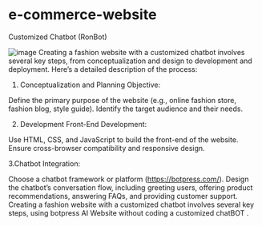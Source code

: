 # e-commerce-website

Customized Chatbot (RonBot)

![image](https://github.com/user-attachments/assets/8808718f-1ff2-49b4-ae18-7201034f7618)
Creating a fashion website with a customized chatbot involves several key steps, from conceptualization and design to development and deployment. Here’s a detailed description of the process:

1. Conceptualization and Planning
Objective:

Define the primary purpose of the website (e.g., online fashion store, fashion blog, style guide).
Identify the target audience and their needs.


2. Development
Front-End Development:

Use HTML, CSS, and JavaScript to build the front-end of the website.
Ensure cross-browser compatibility and responsive design.

3.Chatbot Integration:

Choose a chatbot framework or platform (https://botpress.com/).
Design the chatbot’s conversation flow, including greeting users, offering product recommendations, answering FAQs, and providing customer support.
Creating a fashion website with a customized chatbot involves several key steps, using botpress AI Website without coding a customized chatBOT .


